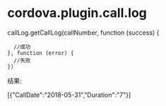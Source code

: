 # cordova.plugin.call.log

callLog.getCallLog(callNumber, function (success) {
      
      //成功
    }, function (error) {
      //失败
    })

结果:
  
  [{"CallDate":"2018-05-31","Duration":"7"}]
